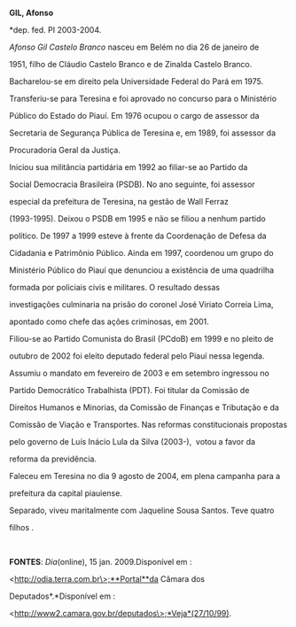 **GIL, Afonso**



\*dep. fed. PI 2003-2004.



*Afonso Gil Castelo Branco* nasceu em Belém no dia 26 de janeiro de

1951, filho de Cláudio Castelo Branco e de Zinalda Castelo Branco.



Bacharelou-se em direito pela Universidade Federal do Pará em 1975.



Transferiu-se para Teresina e foi aprovado no concurso para o Ministério

Público do Estado do Piauí. Em 1976 ocupou o cargo de assessor da

Secretaria de Segurança Pública de Teresina e, em 1989, foi assessor da

Procuradoria Geral da Justiça.



Iniciou sua militância partidária em 1992 ao filiar-se ao Partido da

Social Democracia Brasileira (PSDB). No ano seguinte, foi assessor

especial da prefeitura de Teresina, na gestão de Wall Ferraz

(1993-1995). Deixou o PSDB em 1995 e não se filiou a nenhum partido

político. De 1997 a 1999 esteve à frente da Coordenação de Defesa da

Cidadania e Patrimônio Público. Ainda em 1997, coordenou um grupo do

Ministério Público do Piauí que denunciou a existência de uma quadrilha

formada por policiais civis e militares. O resultado dessas

investigações culminaria na prisão do coronel José Viriato Correia Lima,

apontado como chefe das ações criminosas, em 2001.



Filiou-se ao Partido Comunista do Brasil (PCdoB) em 1999 e no pleito de

outubro de 2002 foi eleito deputado federal pelo Piauí nessa legenda.

Assumiu o mandato em fevereiro de 2003 e em setembro ingressou no

Partido Democrático Trabalhista (PDT). Foi titular da Comissão de

Direitos Humanos e Minorias, da Comissão de Finanças e Tributação e da

Comissão de Viação e Transportes. Nas reformas constitucionais propostas

pelo governo de Luís Inácio Lula da Silva (2003-),  votou a favor da

reforma da previdência.



Faleceu em Teresina no dia 9 agosto de 2004, em plena campanha para a

prefeitura da capital piauiense.



Separado, viveu maritalmente com Jaqueline Sousa Santos. Teve quatro

filhos .



 



**FONTES**: *Dia*(online), 15 jan. 2009.Disponível em :

\<http://odia.terra.com.br\>;**Portal**da Câmara dos

Deputados*.*Disponível em :

\<http://www2.camara.gov.br/deputados\>;*Veja*(27/10/99).

